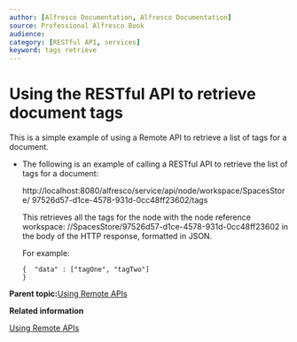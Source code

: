 ```yaml
---
author: [Alfresco Documentation, Alfresco Documentation]
source: Professional Alfresco Book
audience: 
category: [RESTful API, services]
keyword: tags retrieve
---
```


# Using the RESTful API to retrieve document tags

This is a simple example of using a Remote API to retrieve a list of tags for a document.

-   The following is an example of calling a RESTful API to retrieve the list of tags for a document:

    http://localhost:8080/alfresco/service/api/node/workspace/SpacesStore/ 97526d57-d1ce-4578-931d-0cc48ff23602/tags

    This retrieves all the tags for the node with the node reference workspace: //SpacesStore/97526d57-d1ce-4578-931d-0cc48ff23602 in the body of the HTTP response, formatted in JSON.

    For example:

    ```
    {  "data" : ["tagOne", "tagTwo"] 
    }
    ```


**Parent topic:**[Using Remote APIs](../concepts/serv-api-remote-about.md)

**Related information**  


[Using Remote APIs](../concepts/serv-api-remote-about.md)

